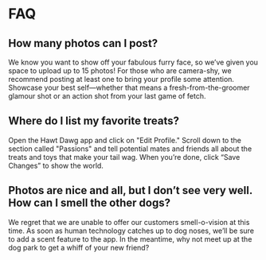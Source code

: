 # FAQ

## How many photos can I post?
 
 We know you want to show off your fabulous furry face, so we’ve given you space to upload up to 15 photos! 
 For those who are camera-shy, we recommend posting at least one to bring your profile some attention. 
 Showcase your best self—whether that means a fresh-from-the-groomer glamour shot or an action shot from your 
 last game of fetch.

## Where do I list my favorite treats?
  
  Open the Hawt Dawg app and click on "Edit Profile." 
  Scroll down to the section called "Passions" and tell potential mates and friends all about the treats and 
  toys that make your tail wag. 
  When you’re done, click “Save Changes” to show the world.

## Photos are nice and all, but I don’t see very well. How can I smell the other dogs?
   
   We regret that we are unable to offer our customers smell-o-vision at this time. 
   As soon as human technology catches up to dog noses, we’ll be sure to add a scent feature to the app. 
   In the meantime, why not meet up at the dog park to get a whiff of your new friend?
